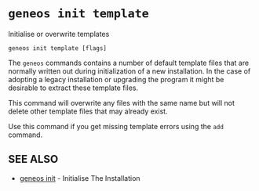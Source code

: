 # `geneos init template`

Initialise or overwrite templates

```text
geneos init template [flags]
```

The `geneos` commands contains a number of default template files that are normally written out during initialization of a new installation. In the case of adopting a legacy installation or upgrading the program it might be desirable to extract these template files.

This command will overwrite any files with the same name but will not delete other template files that may already exist.

Use this command if you get missing template errors using the `add` command.

## SEE ALSO

* [geneos init](geneos_init.md)	 - Initialise The Installation
